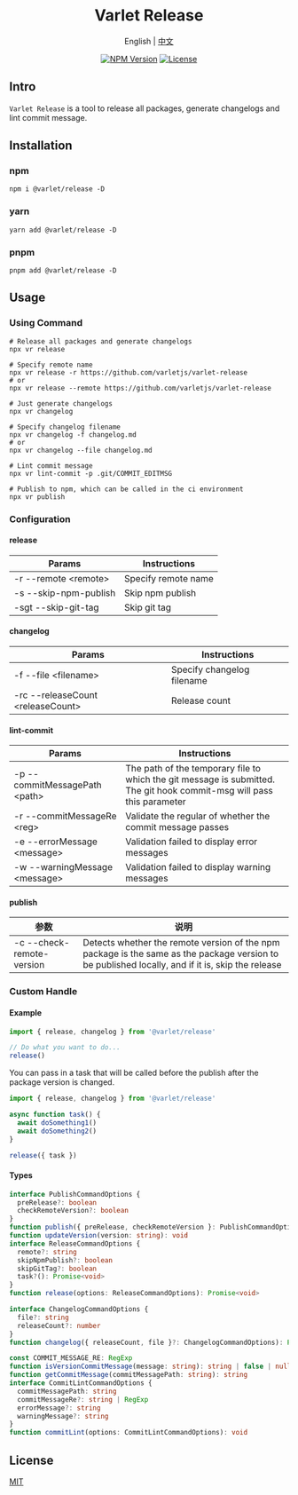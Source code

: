 <h1 align="center">Varlet Release</h1>

<p align="center">
  <span>English</span> | 
  <a href="https://github.com/varletjs/release/blob/main/README.zh-CN.md">中文</a>
</p>
<p align="center">
  <a href="https://www.npmjs.com/package/@varlet/release" target="_blank" rel="noopener noreferrer"><img src="https://badgen.net/npm/v/@varlet/release" alt="NPM Version" /></a>
  <a href="https://github.com/varletjs/release/blob/main/LICENCE" target="_blank" rel="noopener noreferrer"><img src="https://badgen.net/github/license/varletjs/release" alt="License" /></a>
</p>

## Intro

`Varlet Release` is a tool to release all packages, generate changelogs and lint commit message.

## Installation

### npm

```shell
npm i @varlet/release -D
```

### yarn

```shell
yarn add @varlet/release -D
```

### pnpm

```shell
pnpm add @varlet/release -D
```

## Usage

### Using Command

```shell
# Release all packages and generate changelogs
npx vr release

# Specify remote name
npx vr release -r https://github.com/varletjs/varlet-release
# or
npx vr release --remote https://github.com/varletjs/varlet-release

# Just generate changelogs
npx vr changelog

# Specify changelog filename
npx vr changelog -f changelog.md
# or
npx vr changelog --file changelog.md

# Lint commit message
npx vr lint-commit -p .git/COMMIT_EDITMSG

# Publish to npm, which can be called in the ci environment
npx vr publish
```

### Configuration

#### release

| Params                 | Instructions        |
| ---------------------- | ------------------- |
| -r --remote \<remote\> | Specify remote name |
| -s --skip-npm-publish  | Skip npm publish    |
| -sgt --skip-git-tag    | Skip git tag        |

#### changelog

| Params                              | Instructions               |
| ----------------------------------- | -------------------------- |
| -f --file \<filename\>              | Specify changelog filename |
| -rc --releaseCount \<releaseCount\> | Release count              |

#### lint-commit

| Params                          | Instructions                                                                                                           |
| ------------------------------- | ---------------------------------------------------------------------------------------------------------------------- |
| -p --commitMessagePath \<path\> | The path of the temporary file to which the git message is submitted. The git hook commit-msg will pass this parameter |
| -r --commitMessageRe \<reg\>    | Validate the regular of whether the commit message passes                                                              |
| -e --errorMessage \<message\>   | Validation failed to display error messages                                                                            |
| -w --warningMessage \<message\> | Validation failed to display warning messages                                                                          |

#### publish

| 参数                      | 说明                                                                                                                                             |
| ------------------------- | ------------------------------------------------------------------------------------------------------------------------------------------------ |
| -c --check-remote-version | Detects whether the remote version of the npm package is the same as the package version to be published locally, and if it is, skip the release |

### Custom Handle

#### Example

```js
import { release, changelog } from '@varlet/release'

// Do what you want to do...
release()
```

You can pass in a task that will be called before the publish after the package version is changed.

```js
import { release, changelog } from '@varlet/release'

async function task() {
  await doSomething1()
  await doSomething2()
}

release({ task })
```

#### Types

```ts
interface PublishCommandOptions {
  preRelease?: boolean
  checkRemoteVersion?: boolean
}
function publish({ preRelease, checkRemoteVersion }: PublishCommandOptions): Promise<void>
function updateVersion(version: string): void
interface ReleaseCommandOptions {
  remote?: string
  skipNpmPublish?: boolean
  skipGitTag?: boolean
  task?(): Promise<void>
}
function release(options: ReleaseCommandOptions): Promise<void>

interface ChangelogCommandOptions {
  file?: string
  releaseCount?: number
}
function changelog({ releaseCount, file }?: ChangelogCommandOptions): Promise<void>

const COMMIT_MESSAGE_RE: RegExp
function isVersionCommitMessage(message: string): string | false | null
function getCommitMessage(commitMessagePath: string): string
interface CommitLintCommandOptions {
  commitMessagePath: string
  commitMessageRe?: string | RegExp
  errorMessage?: string
  warningMessage?: string
}
function commitLint(options: CommitLintCommandOptions): void
```

## License

[MIT](https://github.com/varletjs/release/blob/main/LICENCE)
